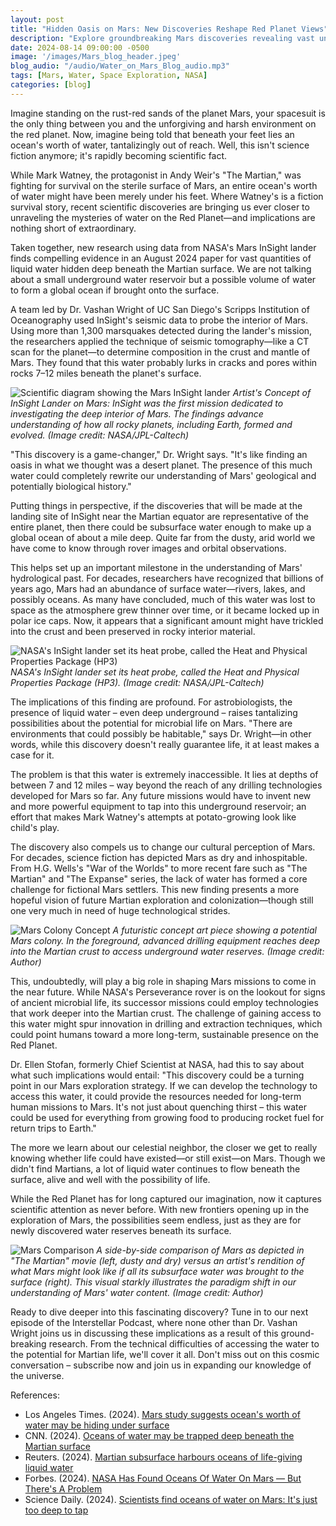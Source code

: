 ```yaml
---
layout: post
title: "Hidden Oasis on Mars: New Discoveries Reshape Red Planet Views"
description: "Explore groundbreaking Mars discoveries revealing vast underground water reserves. Learn how these findings reshape our understanding of Mars' potential for life and future exploration."
date: 2024-08-14 09:00:00 -0500
image: '/images/Mars_blog_header.jpeg'
blog_audio: "/audio/Water_on_Mars_Blog_audio.mp3"
tags: [Mars, Water, Space Exploration, NASA]
categories: [blog]
---
```


Imagine standing on the rust-red sands of the planet Mars, your spacesuit is the only thing between you and the unforgiving and harsh environment on the red planet. Now, imagine being told that beneath your feet lies an ocean's worth of water, tantalizingly out of reach. Well, this isn't science fiction anymore; it's rapidly becoming scientific fact.

While Mark Watney, the protagonist in Andy Weir's "The Martian," was fighting for survival on the sterile surface of Mars, an entire ocean's worth of water might have been merely under his feet. Where Watney's is a fiction survival story, recent scientific discoveries are bringing us ever closer to unraveling the mysteries of water on the Red Planet—and implications are nothing short of extraordinary.

Taken together, new research using data from NASA's Mars InSight lander finds compelling evidence in an August 2024 paper for vast quantities of liquid water hidden deep beneath the Martian surface. We are not talking about a small underground water reservoir but a possible volume of water to form a global ocean if brought onto the surface.

A team led by Dr. Vashan Wright of UC San Diego's Scripps Institution of Oceanography used InSight's seismic data to probe the interior of Mars. Using more than 1,300 marsquakes detected during the lander's mission, the researchers applied the technique of seismic tomography—like a CT scan for the planet—to determine composition in the crust and mantle of Mars. They found that this water probably lurks in cracks and pores within rocks 7–12 miles beneath the planet's surface.


![Scientific diagram showing the Mars InSight lander](/images/mars.nasa_Insight_lander.webp)
*Artist's Concept of InSight Lander on Mars: InSight was the first mission dedicated to investigating the deep interior of Mars. The findings advance understanding of how all rocky planets, including Earth, formed and evolved. (Image credit: NASA/JPL-Caltech)*

"This discovery is a game-changer," Dr. Wright says. "It's like finding an oasis in what we thought was a desert planet. The presence of this much water could completely rewrite our understanding of Mars' geological and potentially biological history."

Putting things in perspective, if the discoveries that will be made at the landing site of InSight near the Martian equator are representative of the entire planet, then there could be subsurface water enough to make up a global ocean of about a mile deep. Quite far from the dusty, arid world we have come to know through rover images and orbital observations.

This helps set up an important milestone in the understanding of Mars' hydrological past. For decades, researchers have recognized that billions of years ago, Mars had an abundance of surface water—rivers, lakes, and possibly oceans. As many have concluded, much of this water was lost to space as the atmosphere grew thinner over time, or it became locked up in polar ice caps. Now, it appears that a significant amount might have trickled into the crust and been preserved in rocky interior material.

![NASA's InSight lander set its heat probe, called the Heat and Physical Properties Package (HP3)](/images/Insight_lander.webp)
*NASA's InSight lander set its heat probe, called the Heat and Physical Properties Package (HP3). (Image credit: NASA/JPL-Caltech)*

The implications of this finding are profound. For astrobiologists, the presence of liquid water – even deep underground – raises tantalizing possibilities about the potential for microbial life on Mars. "There are environments that could possibly be habitable," says Dr. Wright—in other words, while this discovery doesn't really guarantee life, it at least makes a case for it.

The problem is that this water is extremely inaccessible. It lies at depths of between 7 and 12 miles – way beyond the reach of any drilling technologies developed for Mars so far. Any future missions would have to invent new and more powerful equipment to tap into this underground reservoir; an effort that makes Mark Watney's attempts at potato-growing look like child's play.

The discovery also compels us to change our cultural perception of Mars. For decades, science fiction has depicted Mars as dry and inhospitable. From H.G. Wells's "War of the Worlds" to more recent fare such as "The Martian" and "The Expanse" series, the lack of water has formed a core challenge for fictional Mars settlers. This new finding presents a more hopeful vision of future Martian exploration and colonization—though still one very much in need of huge technological strides.


![Mars Colony Concept](/images/Mars_blog_image_2.jpeg)
*A futuristic concept art piece showing a potential Mars colony. In the foreground, advanced drilling equipment reaches deep into the Martian crust to access underground water reserves. (Image credit: Author)*



This, undoubtedly, will play a big role in shaping Mars missions to come in the near future. While NASA's Perseverance rover is on the lookout for signs of ancient microbial life, its successor missions could employ technologies that work deeper into the Martian crust. The challenge of gaining access to this water might spur innovation in drilling and extraction techniques, which could point humans toward a more long-term, sustainable presence on the Red Planet.

Dr. Ellen Stofan, formerly Chief Scientist at NASA, had this to say about what such implications would entail: "This discovery could be a turning point in our Mars exploration strategy. If we can develop the technology to access this water, it could provide the resources needed for long-term human missions to Mars. It's not just about quenching thirst – this water could be used for everything from growing food to producing rocket fuel for return trips to Earth."

The more we learn about our celestial neighbor, the closer we get to really knowing whether life could have existed—or still exist—on Mars. Though we didn't find Martians, a lot of liquid water continues to flow beneath the surface, alive and well with the possibility of life.

While the Red Planet has for long captured our imagination, now it captures scientific attention as never before. With new frontiers opening up in the exploration of Mars, the possibilities seem endless, just as they are for newly discovered water reserves beneath its surface.


![Mars Comparison](/images/Mars_blog_image_4.jpeg)
*A side-by-side comparison of Mars as depicted in "The Martian" movie (left, dusty and dry) versus an artist's rendition of what Mars might look like if all its subsurface water was brought to the surface (right). This visual starkly illustrates the paradigm shift in our understanding of Mars' water content. (Image credit: Author)*


Ready to dive deeper into this fascinating discovery? Tune in to our next episode of the Interstellar Podcast, where none other than Dr. Vashan Wright joins us in discussing these implications as a result of this ground-breaking research. From the technical difficulties of accessing the water to the potential for Martian life, we'll cover it all. Don't miss out on this cosmic conversation – subscribe now and join us in expanding our knowledge of the universe.

References:

- Los Angeles Times. (2024). <a href="https://www.latimes.com/world-nation/story/2024-08-14/new-mars-study-suggests-an-oceans-worth-of-water-may-be-hiding-beneath-the-red-dusty-surface" target="_blank">Mars study suggests ocean's worth of water may be hiding under surface</a>
- CNN. (2024). <a href="https://www.cnn.com/2024/08/12/science/mars-crust-water-reservoir-insight/index.html" target="_blank">Oceans of water may be trapped deep beneath the Martian surface</a>
- Reuters. (2024). <a href="https://www.reuters.com/science/martian-subsurface-harbours-oceans-life-giving-liquid-water-2024-08-13/" target="_blank">Martian subsurface harbours oceans of life-giving liquid water</a>
- Forbes. (2024). <a href="https://www.forbes.com/sites/jamiecartereurope/2024/08/12/nasa-has-found-oceans-of-water-on-mars---but-theres-a-problem/" target="_blank">NASA Has Found Oceans Of Water On Mars — But There's A Problem</a>
- Science Daily. (2024). <a href="https://www.sciencedaily.com/releases/2024/08/240812160244.htm" target="_blank">Scientists find oceans of water on Mars: It's just too deep to tap</a>